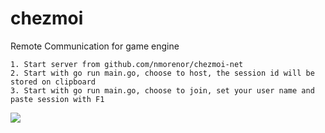 # chezmoi

Remote Communication for game engine

```
1. Start server from github.com/nmorenor/chezmoi-net
2. Start with go run main.go, choose to host, the session id will be stored on clipboard
3. Start with go run main.go, choose to join, set your user name and paste session with F1
```

![](https://nmorenor.com/chezmoi.gif)

